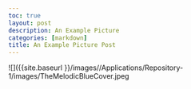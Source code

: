 ```yaml
---
toc: true
layout: post
description: An Example Picture
categories: [markdown]
title: An Example Picture Post
---
```


 ![]({{site.baseurl }}/images//Applications/Repository-1/images/TheMelodicBlueCover.jpeg
